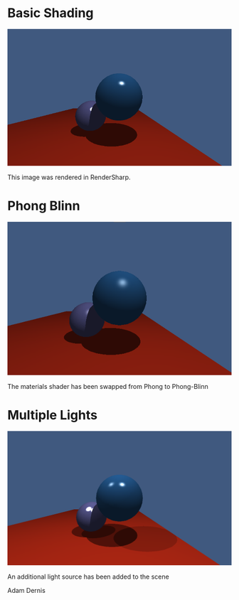 # Basic Shading

![image](BasicShading.png)

This image was rendered in RenderSharp.

# Phong Blinn

![image](PhongBlinnShading.png)

The materials shader has been swapped from Phong to Phong-Blinn

# Multiple Lights

![image](MultipleLights.png)

An additional light source has been added to the scene

Adam Dernis
